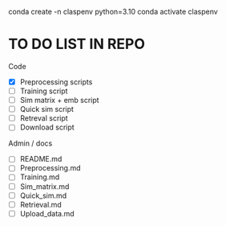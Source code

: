 conda create -n claspenv python=3.10
conda activate claspenv

# TO DO LIST IN REPO

Code
- [x] Preprocessing scripts
- [ ] Training script
- [ ] Sim matrix + emb script
- [ ] Quick sim script
- [ ] Retreval script
- [ ] Download script

Admin / docs
- [ ] README.md
- [ ] Preprocessing.md
- [ ] Training.md
- [ ] Sim_matrix.md
- [ ] Quick_sim.md
- [ ] Retrieval.md
- [ ] Upload_data.md